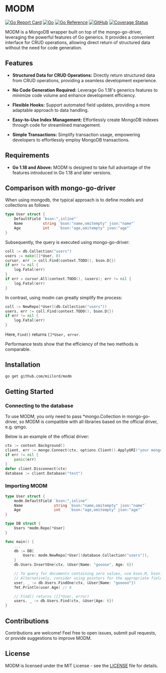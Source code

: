 # MODM

[![Go Report Card](https://goreportcard.com/badge/github.com/miilord/modm)](https://goreportcard.com/report/github.com/miilord/modm)
[![Go](https://github.com/miilord/modm/actions/workflows/go.yml/badge.svg?branch=main)](https://github.com/miilord/modm/actions/workflows/go.yml)
[![Go Reference](https://pkg.go.dev/badge/github.com/miilord/modm.svg)](https://pkg.go.dev/github.com/miilord/modm)
[![GitHub](https://img.shields.io/github/license/miilord/modm)](https://github.com/miilord/modm/blob/main/LICENSE)
[![Coverage Status](https://coveralls.io/repos/github/miilord/modm/badge.svg?branch=main)](https://coveralls.io/github/miilord/modm?branch=main)

MODM is a MongoDB wrapper built on top of the mongo-go-driver, leveraging the powerful features of Go generics. It provides a convenient interface for CRUD operations, allowing direct return of structured data without the need for code generation.

## Features

- **Structured Data for CRUD Operations:** Directly return structured data from CRUD operations, providing a seamless development experience.

- **No Code Generation Required:** Leverage Go 1.18's generics features to minimize code volume and enhance development efficiency.

- **Flexible Hooks:** Support automated field updates, providing a more adaptable approach to data handling.

- **Easy-to-Use Index Management:** Effortlessly create MongoDB indexes through code for streamlined management.

- **Simple Transactions:** Simplify transaction usage, empowering developers to effortlessly employ MongoDB transactions.

## Requirements

- **Go 1.18 and Above:** MODM is designed to take full advantage of the features introduced in Go 1.18 and later versions.

## Comparison with mongo-go-driver

When using mongodb, the typical approach is to define models and collections as follows:

```go
type User struct {
	DefaultField `bson:",inline"`
	Name         string `bson:"name,omitempty" json:"name"`
	Age          int    `bson:"age,omitempty" json:"age"`
}
```

Subsequently, the query is executed using mongo-go-driver:

```go
coll := db.Collection("users")
users := make([]*User, 0)
cursor, err := coll.Find(context.TODO(), bson.D{})
if err != nil {
	log.Fatal(err)
}
if err = cursor.All(context.TODO(), &users); err != nil {
	log.Fatal(err)
}
```

In contrast, using modm can greatly simplify the process:

```go
coll := NewRepo[*User](db.Collection("users"))
users, err := coll.Find(context.TODO(), bson.D{})
if err != nil {
	log.Fatal(err)
}
```

Here, `Find()` returns `[]*User, error`.

Performance tests show that the efficiency of the two methods is comparable.

## Installation

```bash
go get github.com/miilord/modm
```

## Getting Started

### Connecting to the database

To use MODM, you only need to pass \*mongo.Collection in mongo-go-driver, so MODM is compatible with all libraries based on the official driver, e.g. qmgo.

Below is an example of the official driver:

```go
ctx := context.Background()
client, err := mongo.Connect(ctx, options.Client().ApplyURI("your mongodb uri"))
if err != nil {
	panic(err)
}
defer client.Disconnect(ctx)
database := client.Database("test")
```

### Importing MODM

```go
type User struct {
	modm.DefaultField `bson:",inline"`
	Name              string `bson:"name,omitempty" json:"name"`
	Age               int    `bson:"age,omitempty" json:"age"`
}

type DB struct {
	Users *modm.Repo[*User]
}

func main() {
	...
	db := DB{
		Users: modm.NewRepo[*User](database.Collection("users")),
	}
	db.Users.InsertOne(ctx, &User{Name: "gooooo", Age: 6})

	// To query for documents containing zero values, use bson.M, bson.D, or a map.
	// Alternatively, consider using pointers for the appropriate fields.
	user, _ := db.Users.FindOne(ctx, &User{Name: "gooooo"})
	fmt.Println(user.Age) // 6

	// Find() returns ([]*User, error)
	users, _ := db.Users.Find(ctx, &User{Age: 6})
}
```

## Contributions

Contributions are welcome! Feel free to open issues, submit pull requests, or provide suggestions to improve MODM.

## License

MODM is licensed under the MIT License - see the [LICENSE](LICENSE) file for details.
